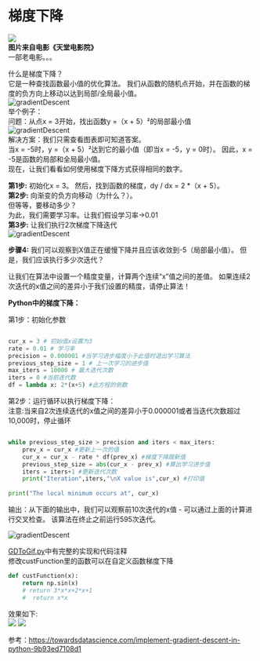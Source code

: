 # 梯度下降
<img border="0" src="images/NuovoCinemaParadiso.jpg"/></br>
**图片来自电影《天堂电影院》** </br>
一部老电影。。。</br>


什么是梯度下降？</br>
它是一种查找函数最小值的优化算法。 我们从函数的随机点开始，并在函数的梯度的负方向上移动以达到局部/全局最小值。</br>
![gradientDescent](images/gd/gdShow.gif)</br>
举个例子：</br>
问题：从点x = 3开始，找出函数y =（x + 5）²的局部最小值</br>
![gradientDescent](images/gd/gdShow1.png)</br>
解决方案：我们只需查看图表即可知道答案。 </br>
当x = -5时，y =（x + 5）²达到它的最小值（即当x = -5，y = 0时）。 因此，x = -5是函数的局部和全局最小值。</br>
现在，让我们看看如何使用梯度下降方式获得相同的数字。</br>

**第1步:** 初始化x = 3。 然后，找到函数的梯度，dy / dx = 2 *（x + 5）。</br>
**第2步:** 向渐变的负方向移动（为什么？）。 </br>
但等等，要移动多少？ </br>
为此，我们需要学习率。让我们假设学习率→0.01</br>
**第3步:** 让我们执行2次梯度下降迭代</br>
![gradientDescent](images/gd/gdEquation0.png)</br>


**步骤4:** 我们可以观察到X值正在缓慢下降并且应该收敛到-5（局部最小值）。 但是，我们应该执行多少次迭代？</br>

让我们在算法中设置一个精度变量，计算两个连续“x”值之间的差值。 如果连续2次迭代的x值之间的差异小于我们设置的精度，请停止算法！</br>

**Python中的梯度下降：**

第1步：初始化参数</br>

```py

cur_x = 3 # 初始值x设置为3
rate = 0.01 # 学习率
precision = 0.000001 #当学习进步幅度小于此值时退出学习算法
previous_step_size = 1 # 上一次学习的进步值
max_iters = 10000 # 最大迭代次数
iters = 0 #当前迭代数
df = lambda x: 2*(x+5) #此方程的倒数

```

第2步：运行循环以执行梯度下降：</br>
注意:当来自2次连续迭代的x值之间的差异小于0.000001或者当迭代次数超过10,000时，停止循环</br>

```py

while previous_step_size > precision and iters < max_iters:
    prev_x = cur_x #更新上一次的值
    cur_x = cur_x - rate * df(prev_x) #梯度下降跟新值
    previous_step_size = abs(cur_x - prev_x) #算出学习进步值
    iters = iters+1 #更新迭代次数
    print("Iteration",iters,"\nX value is",cur_x) #打印值
    
print("The local minimum occurs at", cur_x)

```

输出：从下面的输出中，我们可以观察前10次迭代的x值 - 可以通过上面的计算进行交叉检查。 该算法在终止之前运行595次迭代。</br>

![gradientDescent](images/gd/gdShow2.png)</br>



<a href="GDToGif.py">GDToGif.py</a>中有完整的实现和代码注释</br>
修改custFunction里的函数可以在自定义函数梯度下降</br>
```py
def custFunction(x):
    return np.sin(x)
    # return 3*x*x+2*x+1
    #  return x*x
```
效果如下:</br>
<img border="0" src="images/gd/gdShow.gif"/>
<img border="0" src="images/gd/gdShowSin.gif"/>


参考：https://towardsdatascience.com/implement-gradient-descent-in-python-9b93ed7108d1</br>